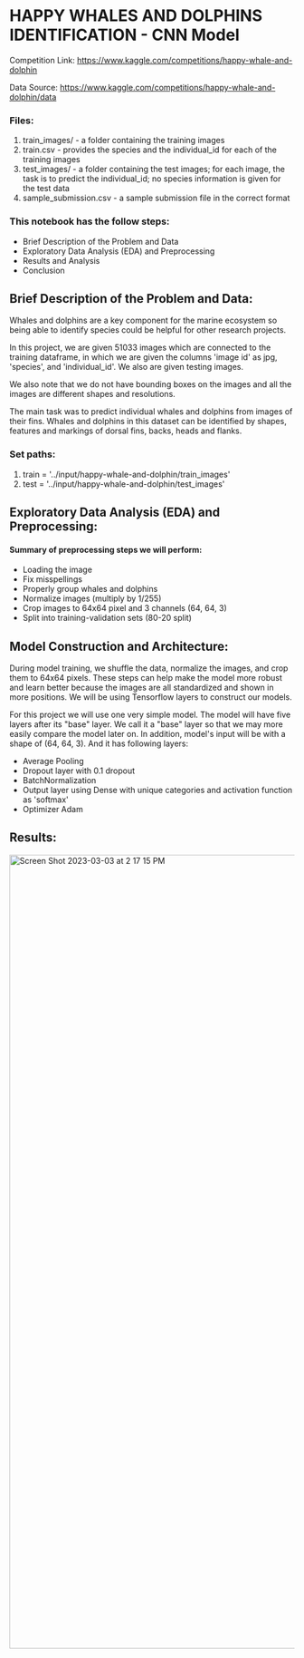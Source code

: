 # HAPPY WHALES AND DOLPHINS IDENTIFICATION - CNN Model

Competition Link: https://www.kaggle.com/competitions/happy-whale-and-dolphin

Data Source: https://www.kaggle.com/competitions/happy-whale-and-dolphin/data

### Files:

1. train_images/ - a folder containing the training images
2. train.csv - provides the species and the individual_id for each of the training images
3. test_images/ - a folder containing the test images; for each image, the task is to predict the individual_id; no species information is given for the test data
4. sample_submission.csv - a sample submission file in the correct format

### This notebook has the follow steps:

* Brief Description of the Problem and Data
* Exploratory Data Analysis (EDA) and Preprocessing
* Results and Analysis
* Conclusion

## Brief Description of the Problem and Data:

Whales and dolphins are a key component for the marine ecosystem so being able to identify species could be helpful for other research projects.

In this project, we are given 51033 images which are connected to the training dataframe, in which we are given the columns 'image id' as jpg, 'species', and 'individual_id'. We also are given testing images.

We also note that we do not have bounding boxes on the images and all the images are different shapes and resolutions.

The main task was to predict individual whales and dolphins from images of their fins. Whales and dolphins in this dataset can be identified by shapes, features and markings of dorsal fins, backs, heads and flanks.

### Set paths:

1. train = '../input/happy-whale-and-dolphin/train_images'
2. test = '../input/happy-whale-and-dolphin/test_images'

## Exploratory Data Analysis (EDA) and Preprocessing:

#### Summary of preprocessing steps we will perform:

* Loading the image
* Fix misspellings
* Properly group whales and dolphins
* Normalize images (multiply by 1/255)
* Crop images to 64x64 pixel and 3 channels (64, 64, 3)
* Split into training-validation sets (80-20 split)

## Model Construction and Architecture:

During model training, we shuffle the data, normalize the images, and crop them to 64x64 pixels. These steps can help make the model more robust and learn better because the images are all standardized and shown in more positions. We will be using Tensorflow layers to construct our models.

For this project we will use one very simple model. The model will have five layers after its "base" layer. We call it a "base" layer so that we may more easily compare the model later on. In addition, model's input will be with a shape of (64, 64, 3). And it has following layers:

* Average Pooling
* Dropout layer with 0.1 dropout
* BatchNormalization
* Output layer using Dense with unique categories and activation function as 'softmax'
* Optimizer Adam

## Results:

<img width="1401" alt="Screen Shot 2023-03-03 at 2 17 15 PM" src="https://user-images.githubusercontent.com/81925727/222844987-c823e53a-5da1-4966-993a-2a0b0c49c47c.png">
